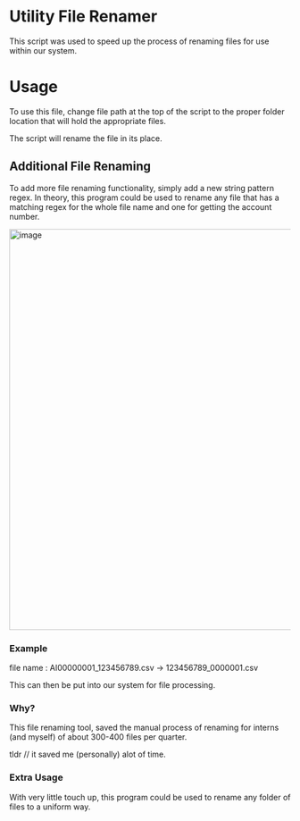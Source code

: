 # Utility File Renamer


This script was used to speed up the process of renaming files for use within our system.

# Usage
To use this file, change file path at the top of the script to the proper folder location that will hold the appropriate files. 

The script will rename the file in its place. 

## Additional File Renaming
To add more file renaming functionality, simply add a new string pattern regex. In theory, this program could be used to rename any file that has a matching regex for the whole file name and one for getting the account number.

<img width="718" alt="image" src="https://user-images.githubusercontent.com/10816901/180277984-3ed445f0-30b9-4670-a948-c01108f6a88d.png">

### Example

file name : AI00000001_123456789.csv -> 123456789_0000001.csv

This can then be put into our system for file processing. 

### Why?
This file renaming tool, saved the manual process of renaming for interns (and myself) of about 300-400 files per quarter. 

tldr // it saved me (personally) alot of time.


### Extra Usage
With very little touch up, this program could be used to rename any folder of files to a uniform way.
